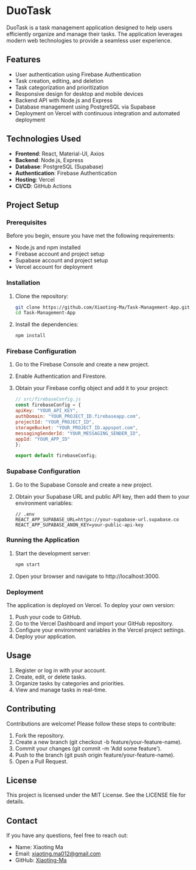 # DuoTask

DuoTask is a task management application designed to help users efficiently organize and manage their tasks. The application leverages modern web technologies to provide a seamless user experience.

## Features

- User authentication using Firebase Authentication
- Task creation, editing, and deletion
- Task categorization and prioritization
- Responsive design for desktop and mobile devices
- Backend API with Node.js and Express
- Database management using PostgreSQL via Supabase
- Deployment on Vercel with continuous integration and automated deployment

## Technologies Used

- **Frontend**: React, Material-UI, Axios
- **Backend**: Node.js, Express
- **Database**: PostgreSQL (Supabase)
- **Authentication**: Firebase Authentication
- **Hosting**: Vercel
- **CI/CD**: GitHub Actions

## Project Setup

### Prerequisites

Before you begin, ensure you have met the following requirements:

- Node.js and npm installed
- Firebase account and project setup
- Supabase account and project setup
- Vercel account for deployment

### Installation

1. Clone the repository:

   ```bash
   git clone https://github.com/Xiaoting-Ma/Task-Management-App.git
   cd Task-Management-App

2. Install the dependencies:

    ```bash
    npm install

### Firebase Configuration

1. Go to the Firebase Console and create a new project.

2. Enable Authentication and Firestore.

3. Obtain your Firebase config object and add it to your project:

    ```javascript
    // src/firebaseConfig.js
    const firebaseConfig = {
    apiKey: "YOUR_API_KEY",
    authDomain: "YOUR_PROJECT_ID.firebaseapp.com",
    projectId: "YOUR_PROJECT_ID",
    storageBucket: "YOUR_PROJECT_ID.appspot.com",
    messagingSenderId: "YOUR_MESSAGING_SENDER_ID",
    appId: "YOUR_APP_ID"
    };

    export default firebaseConfig;

### Supabase Configuration

1. Go to the Supabase Console and create a new project.

2. Obtain your Supabase URL and public API key, then add them to your environment variables:

    ```env
    // .env
    REACT_APP_SUPABASE_URL=https://your-supabase-url.supabase.co
    REACT_APP_SUPABASE_ANON_KEY=your-public-api-key

### Running the Application

1. Start the development server:

    ```bash
    npm start
2. Open your browser and navigate to http://localhost:3000.

### Deployment

The application is deployed on Vercel. To deploy your own version:

1. Push your code to GitHub.
2. Go to the Vercel Dashboard and import your GitHub repository.
3. Configure your environment variables in the Vercel project settings.
4. Deploy your application.

## Usage

1. Register or log in with your account.
2. Create, edit, or delete tasks.
3. Organize tasks by categories and priorities.
4. View and manage tasks in real-time.

## Contributing

Contributions are welcome! Please follow these steps to contribute:

1. Fork the repository.
2. Create a new branch (git checkout -b feature/your-feature-name).
3. Commit your changes (git commit -m 'Add some feature').
4. Push to the branch (git push origin feature/your-feature-name).
5. Open a Pull Request.

## License

This project is licensed under the MIT License. See the LICENSE file for details.

## Contact

If you have any questions, feel free to reach out:

- Name: Xiaoting Ma
- Email: xiaoting.ma012@gmail.com
- GitHub: [Xiaoting-Ma](https://github.com/Xiaoting-Ma)